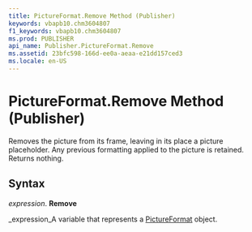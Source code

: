 ```yaml
---
title: PictureFormat.Remove Method (Publisher)
keywords: vbapb10.chm3604807
f1_keywords: vbapb10.chm3604807
ms.prod: PUBLISHER
api_name: Publisher.PictureFormat.Remove
ms.assetid: 23bfc598-166d-ee0a-aeaa-e21dd157ced3
ms.locale: en-US
---
```



# PictureFormat.Remove Method (Publisher)

Removes the picture from its frame, leaving in its place a picture placeholder. Any previous formatting applied to the picture is retained. Returns nothing.


## Syntax

 _expression_. **Remove**

 _expression_A variable that represents a  [PictureFormat](pictureformat-object-publisher.md) object.


